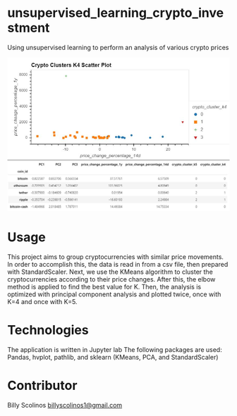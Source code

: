 # unsupervised_learning_crypto_investment
Using unsupervised learning to perform an analysis of various crypto prices

![K=4 Graph](/Pictures/Crypto_clusters.jpg)
![PCA DataFrame](/Pictures/crypto_pca.jpg)
# Usage
This project aims to group cryptocurrencies with similar price movements. In order to accomplish this, the data is read in from a csv file, then prepared with StandardScaler. Next, we use the KMeans algorithm to cluster the cryptocurrencies according to their price changes. After this, the elbow method is applied to find the best value for K. Then, the analysis is optimized with principal component analysis and plotted twice, once with K=4 and once with K=5.
# Technologies
The application is written in Jupyter lab
The following packages are used: Pandas, hvplot, pathlib, and sklearn (KMeans, PCA, and StandardScaler)
# Contributor
Billy Scolinos billyscolinos1@gmail.com